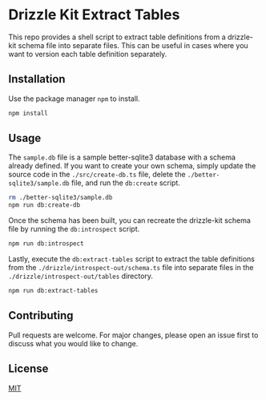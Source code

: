 # Drizzle Kit Extract Tables

This repo provides a shell script to extract table definitions from a drizzle-kit schema file into separate files. This can be useful in cases where you want to version each table definition separately.

## Installation

Use the package manager `npm` to install.

```bash
npm install
```

## Usage

The `sample.db` file is a sample better-sqlite3 database with a schema already defined. If you want to create your own schema, simply update the source code in the `./src/create-db.ts` file, delete the `./better-sqlite3/sample.db` file, and run the `db:create` script.

```bash
rm ./better-sqlite3/sample.db
npm run db:create-db
```

Once the schema has been built, you can recreate the drizzle-kit schema file by running the `db:introspect` script.

```bash
npm run db:introspect
```

Lastly, execute the `db:extract-tables` script to extract the table definitions from the `./drizzle/introspect-out/schema.ts` file into separate files in the `./drizzle/introspect-out/tables` directory.

```bash
npm run db:extract-tables
```

## Contributing

Pull requests are welcome. For major changes, please open an issue first
to discuss what you would like to change.

## License

[MIT](https://choosealicense.com/licenses/mit/)